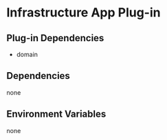 # Infrastructure App Plug-in

## Plug-in Dependencies

- domain

## Dependencies

none

## Environment Variables

none
